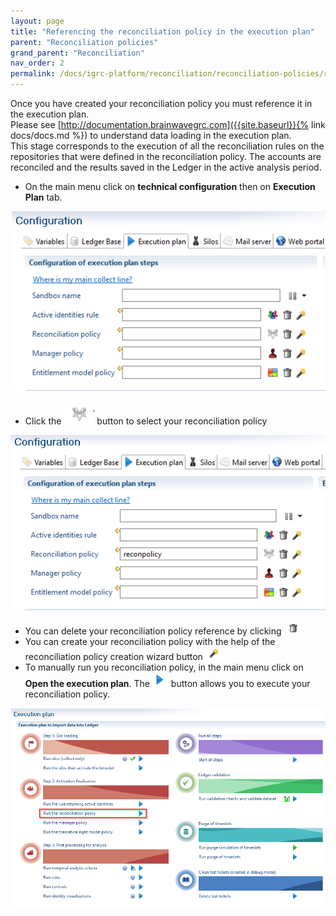 ```yaml
---
layout: page
title: "Referencing the reconciliation policy in the execution plan"
parent: "Reconciliation policies"
grand_parent: "Reconciliation"
nav_order: 2
permalink: /docs/igrc-platform/reconciliation/reconciliation-policies/referencing-reconciliation-policy/
---
```


Once you have created your reconciliation policy you must reference it in the execution plan.   
Please see [http://documentation.brainwavegrc.com]({{site.baseurl}}{% link docs/docs.md %}) to understand data loading in the execution plan.     
This stage corresponds to the execution of all the reconciliation rules on the repositories that were defined in the reconciliation policy. The accounts are reconciled and the results saved in the Ledger in the active analysis period.   

- On the main menu click on **technical configuration**  then on **Execution Plan** tab.

![configuration](../images/2016-07-11_13_29_55-iGRC_Project_-_demo_configurations_default.configuration_-_iGRC_Analytics.png "configuration")      

- Click the ![Icon](../images/worddave75e0bf272da61e9d0ae6d3133901574.png "Icon") button to select your reconciliation policy

![Reconciliation policy referencing](../images/2016-07-11_13_28_18-iGRC_Project_-_demo_configurations_default.configuration_-_iGRC_Analytics.png "Reconciliation policy referencing")    

- You can delete your reconciliation policy reference by clicking ![Icon](../images/worddav1de89a8c2a3b9d5c9caaf11ed955ed33.png "Icon")   
- You can create your reconciliation policy with the help of the reconciliation policy creation wizard button ![Icon](../images/worddavbdd922ed7f4eb840c7b30f8c0815fa04.png "Icon")   
- To manually run you reconciliation policy, in the main menu click on **Open the execution plan**. The ![Icon](../images/3.png "Icon") button allows you to execute your reconciliation policy.   

![Icon](../images/2016-07-11_13_33_26-iGRC_Project_-_demo_demo.audit_-_iGRC_Analytics.png "Icon")
